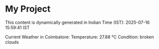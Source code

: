 # My Project

This content is dynamically generated in Indian Time (IST): 2025-07-16 15:59:41 IST


Current Weather in Coimbatore:
Temperature: 27.88 °C
Condition: broken clouds
